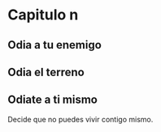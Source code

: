 # Capitulo n

## Odia a tu enemigo

## Odia el terreno

## Odiate a ti mismo

Decide que no puedes vivir contigo mismo.